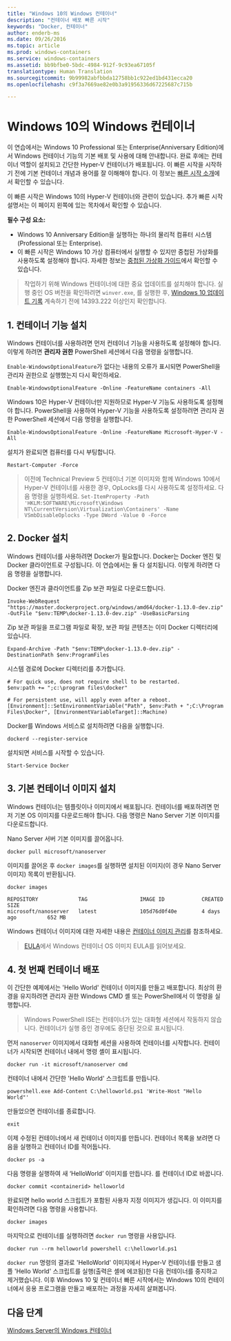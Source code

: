 ```yaml
---
title: "Windows 10의 Windows 컨테이너"
description: "컨테이너 배포 빠른 시작"
keywords: "Docker, 컨테이너"
author: enderb-ms
ms.date: 09/26/2016
ms.topic: article
ms.prod: windows-containers
ms.service: windows-containers
ms.assetid: bb9bfbe0-5bdc-4984-912f-9c93ea67105f
translationtype: Human Translation
ms.sourcegitcommit: 9b99982abfbbda12758bb1c922ed1bd431ecca20
ms.openlocfilehash: c9f3a7669ae82e0b3a91956336d67225687c715b

---
```


# Windows 10의 Windows 컨테이너

이 연습에서는 Windows 10 Professional 또는 Enterprise(Anniversary Edition)에서 Windows 컨테이너 기능의 기본 배포 및 사용에 대해 안내합니다. 완료 후에는 컨테이너 역할이 설치되고 간단한 Hyper-V 컨테이너가 배포됩니다. 이 빠른 시작을 시작하기 전에 기본 컨테이너 개념과 용어를 잘 이해해야 합니다. 이 정보는 [빠른 시작 소개](./quick_start.md)에서 확인할 수 있습니다.

이 빠른 시작은 Windows 10의 Hyper-V 컨테이너와 관련이 있습니다. 추가 빠른 시작 설명서는 이 페이지 왼쪽에 있는 목차에서 확인할 수 있습니다.

**필수 구성 요소:**

- Windows 10 Anniversary Edition을 실행하는 하나의 물리적 컴퓨터 시스템 (Professional 또는 Enterprise).   
- 이 빠른 시작은 Windows 10 가상 컴퓨터에서 실행할 수 있지만 중첩된 가상화를 사용하도록 설정해야 합니다. 자세한 정보는 [중첩된 가상화 가이드](https://msdn.microsoft.com/en-us/virtualization/hyperv_on_windows/user_guide/nesting)에서 확인할 수 있습니다.

> 작업하기 위해 Windows 컨테이너에 대한 중요 업데이트를 설치해야 합니다. 
> 실행 중인 OS 버전을 확인하려면 `winver.exe`, 를 실행한 후, [Windows 10 업데이트 기록](https://support.microsoft.com/en-us/help/12387/windows-10-update-history) 
> 계속하기 전에 14393.222 이상인지 확인합니다.

## 1. 컨테이너 기능 설치

Windows 컨테이너를 사용하려면 먼저 컨테이너 기능을 사용하도록 설정해야 합니다. 이렇게 하려면 **관리자 권한** PowerShell 세션에서 다음 명령을 실행합니다.

`Enable-WindowsOptionalFeature`가 없다는 내용의 오류가 표시되면 PowerShell을 관리자 권한으로 실행했는지 다시 확인하세요.

```none
Enable-WindowsOptionalFeature -Online -FeatureName containers -All
```

Windows 10은 Hyper-V 컨테이너만 지원하므로 Hyper-V 기능도 사용하도록 설정해야 합니다. PowerShell을 사용하여 Hyper-V 기능을 사용하도록 설정하려면 관리자 권한 PowerShell 세션에서 다음 명령을 실행합니다.

```none
Enable-WindowsOptionalFeature -Online -FeatureName Microsoft-Hyper-V -All
```

설치가 완료되면 컴퓨터를 다시 부팅합니다.

```none
Restart-Computer -Force
```

> 이전에 Technical Preview 5 컨테이너 기본 이미지와 함께 Windows 10에서 Hyper-V 컨테이너를 사용한 경우, OpLocks를 다시 사용하도록 설정하세요. 다음 명령을 실행하세요.  `Set-ItemProperty -Path 'HKLM:SOFTWARE\Microsoft\Windows NT\CurrentVersion\Virtualization\Containers' -Name VSmbDisableOplocks -Type DWord -Value 0 -Force`

## 2. Docker 설치

Windows 컨테이너를 사용하려면 Docker가 필요합니다. Docker는 Docker 엔진 및 Docker 클라이언트로 구성됩니다. 이 연습에서는 둘 다 설치됩니다. 이렇게 하려면 다음 명령을 실행합니다.

Docker 엔진과 클라이언트를 Zip 보관 파일로 다운로드합니다.

```none
Invoke-WebRequest "https://master.dockerproject.org/windows/amd64/docker-1.13.0-dev.zip" -OutFile "$env:TEMP\docker-1.13.0-dev.zip" -UseBasicParsing
```

Zip 보관 파일을 프로그램 파일로 확장, 보관 파일 콘텐츠는 이미 Docker 디렉터리에 있습니다.

```none
Expand-Archive -Path "$env:TEMP\docker-1.13.0-dev.zip" -DestinationPath $env:ProgramFiles
```

시스템 경로에 Docker 디렉터리를 추가합니다.

```none
# For quick use, does not require shell to be restarted.
$env:path += ";c:\program files\docker"

# For persistent use, will apply even after a reboot.
[Environment]::SetEnvironmentVariable("Path", $env:Path + ";C:\Program Files\Docker", [EnvironmentVariableTarget]::Machine)
```

Docker를 Windows 서비스로 설치하려면 다음을 실행합니다.

```none
dockerd --register-service
```

설치되면 서비스를 시작할 수 있습니다.

```none
Start-Service Docker
```

## 3. 기본 컨테이너 이미지 설치

Windows 컨테이너는 템플릿이나 이미지에서 배포됩니다. 컨테이너를 배포하려면 먼저 기본 OS 이미지를 다운로드해야 합니다. 다음 명령은 Nano Server 기본 이미지를 다운로드합니다.

Nano Server 서버 기본 이미지를 끌어옵니다.

```none
docker pull microsoft/nanoserver
```

이미지를 끌어온 후 `docker images`를 실행하면 설치된 이미지(이 경우 Nano Server 이미지) 목록이 반환됩니다.

```none
docker images

REPOSITORY             TAG                 IMAGE ID            CREATED             SIZE
microsoft/nanoserver   latest              105d76d0f40e        4 days ago          652 MB
```

Windows 컨테이너 이미지에 대한 자세한 내용은 [컨테이너 이미지 관리](../management/manage_images.md)를 참조하세요.

> [EULA](../Images_EULA.md)에서 Windows 컨테이너 OS 이미지 EULA를 읽어보세요.

## 4. 첫 번째 컨테이너 배포

이 간단한 예제에서는 'Hello World' 컨테이너 이미지를 만들고 배포합니다. 최상의 환경을 유지하려면 관리자 권한 Windows CMD 셸 또는 PowerShell에서 이 명령을 실행합니다.

> Windows PowerShell ISE는 컨테이너가 있는 대화형 세션에서 작동하지 않습니다. 컨테이너가 실행 중인 경우에도 중단된 것으로 표시됩니다.

먼저 `nanoserver` 이미지에서 대화형 세션을 사용하여 컨테이너를 시작합니다. 컨테이너가 시작되면 컨테이너 내에서 명령 셸이 표시됩니다.  

```none
docker run -it microsoft/nanoserver cmd
```

컨테이너 내에서 간단한 'Hello World' 스크립트를 만듭니다.

```none
powershell.exe Add-Content C:\helloworld.ps1 'Write-Host "Hello World"'
```   

만들었으면 컨테이너를 종료합니다.

```none
exit
```

이제 수정된 컨테이너에서 새 컨테이너 이미지를 만듭니다. 컨테이너 목록을 보려면 다음을 실행하고 컨테이너 ID를 적어둡니다.

```none
docker ps -a
```

다음 명령을 실행하여 새 ‘HelloWorld’ 이미지를 만듭니다. <containerid>를 컨테이너 ID로 바꿉니다.

```none
docker commit <containerid> helloworld
```

완료되면 hello world 스크립트가 포함된 사용자 지정 이미지가 생깁니다. 이 이미지를 확인하려면 다음 명령을 사용합니다.

```none
docker images
```

마지막으로 컨테이너를 실행하려면 `docker run` 명령을 사용입니다.

```none
docker run --rm helloworld powershell c:\helloworld.ps1
```

`docker run` 명령의 결과로 'HelloWorld' 이미지에서 Hyper-V 컨테이너를 만들고 샘플 'Hello World' 스크립트를 실행(출력은 셸에 에코됨)한 다음 컨테이너를 중지하고 제거했습니다.
이후 Windows 10 및 컨테이너 빠른 시작에서는 Windows 10의 컨테이너에서 응용 프로그램을 만들고 배포하는 과정을 자세히 살펴봅니다.

## 다음 단계

[Windows Server의 Windows 컨테이너](./quick_start_windows_server.md)



<!--HONumber=Nov16_HO2-->


